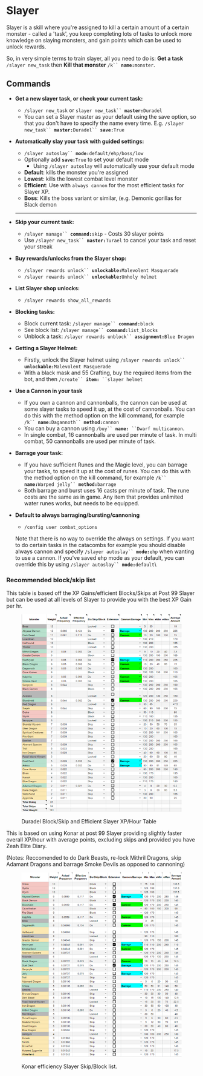 # Slayer

Slayer is a skill where you're assigned to kill a certain amount of a certain monster - called a 'task', you keep completing lots of tasks to unlock more knowledge on slaying monsters, and gain points which can be used to unlock rewards.

So, in very simple terms to train slayer, all you need to do is: **Get a task** `/slayer new_task` then **Kill that monster** `/k`` `**`name:`**`monster`.

## Commands

*   **Get a new slayer task, or check your current task:**

    * `/slayer new_task` or `slayer new_task`` `**`master:`**`Duradel`
    * You can set a Slayer master as your default using the save option, so that you don't have to specify the name every time. E.g.  `/slayer new_task`` `**`master:`**`Duradel`` `**`save:`**`True`


*   **Automatically slay your task with guided settings:**

    * `/slayer autoslay`` `**`mode:`**`default/ehp/boss/low`
    * Optionally add **`save:`**`True` to set your default mode
      * Using `/slayer autoslay` will automatically use your default mode
    * **Default**: kills the monster you're assigned
    * **Lowest**: kills the lowest combat level monster
    * **Efficient**: Use with `always cannon` for the most efficient tasks for Slayer XP.
    * **Boss**: Kills the boss variant or similar, (e.g. Demonic gorillas for Black demon

    ****
*   **Skip your current task:**

    * `/slayer manage`` `**`command:`**`skip` - Costs 30 slayer points
    * Use  `/slayer new_task`` `**`master:`**`Turael` to cancel your task and reset your streak


*   **Buy rewards/unlocks from the Slayer shop:**

    * `/slayer rewards unlock`` `**`unlockable:`**`Malevolent Masquerade`
    * `/slayer rewards unlock`` `**`unlockable:`**`Unholy Helmet`


*   **List Slayer shop unlocks:**

    * `/slayer rewards show_all_rewards`


*   **Blocking tasks:**

    * Block current task: `/slayer manage`` `**`command:`**`block`
    * See block list: `/slayer manage`` `**`command:`**`list_blocks`
    * Unblock a task: `/slayer rewards unblock`` `**`assignment:`**`Blue Dragon`


*   **Getting a Slayer Helmet:**

    * Firstly, unlock the Slayer helmet using `/slayer rewards unlock`` `**`unlockable:`**`Malevolent Masquerade`
    * With a black mask and 55 Crafting, buy the required items from the bot, and then `/create`` `**`item:`**` ``slayer helmet`&#x20;


*   **Use a Cannon in your task**

    * If you own a cannon and cannonballs, the cannon can be used at some slayer tasks to speed it up, at the cost of cannonballs. You can do this with the method option on the kill command, for example `/k`` `**`name:`**`Dagannoth`` `**`method:`**`cannon`
    * You can buy a cannon using `/buy`` `**`name:`**` ``Dwarf multicannon`.
    * In single combat, 16 cannonballs are used per minute of task. In multi combat, 50 cannonballs are used per minute of task.


*   **Barrage your task:**

    * If you have sufficient Runes and the Magic level, you can barrage your tasks, to speed it up at the cost of runes. You can do this with the method option on the kill command, for example `/k`` `**`name:`**`Warped jelly`` `**`method:`**`barrage`
    * Both barrage and burst uses 16 casts per minute of task. The rune costs are the same as in game. Any item that provides unlimited water runes works, but needs to be equipped.


*   **Default to always barraging/bursting/cannoning**

    * `/config user combat_options`

    Note that there is no way to override the always on settings. If you want to do certain tasks in the catacombs for example you should disable always cannon and specify `/slayer autoslay`` `**`mode:`**`ehp` when wanting to use a cannon. If you've saved ehp mode as your default, you can override this by using `/slayer autoslay`` `**`mode:`**`default`\


### Recommended block/skip list

This table is based off the XP Gains/efficient Blocks/Skips at Post 99 Slayer but can be used at all levels of Slayer to provide you with the best XP Gain per hr.

<figure><img src="../../.gitbook/assets/Duradaddy.png" alt=""><figcaption><p>Duradel Block/Skip and Efficient Slayer XP/Hour Table</p></figcaption></figure>

This is based on using Konar at post 99 Slayer providing slightly faster overall XP/hour with average points, excluding skips and provided you have Zeah Elite Diary. &#x20;

(Notes: Reccomended to do Dark Beasts, re-lock Mithril Dragons, skip Adamant Dragons and barrage Smoke Devils as opposed to cannoning)

<figure><img src="../../.gitbook/assets/Konarmommy.png" alt=""><figcaption><p>Konar efficiency Slayer Skip/Block list.</p></figcaption></figure>
